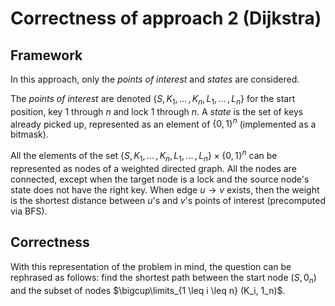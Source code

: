 # Correctness of approach 2 (Dijkstra)

## Framework

In this approach, only the *points of interest* and *states* are considered.

The *points of interest* are denoted $\{S, K_1, ... \, , K_n, L_1, ... \, ,L_n\}$ for the start position, key $1$ through $n$ and lock $1$ through $n$. A *state* is the set of keys already picked up, represented as an element of $\{0, 1\}^{n}$ (implemented as a bitmask).

All the elements of the set $\{S, K_1, ... \, , K_n, L_1, ... \, ,L_n\} \times \{0, 1\}^{n}$ can be represented as nodes of a weighted directed graph. All the nodes are connected, except when the target node is a lock and the source node's state does not have the right key. When edge $u \rightarrow v$ exists, then the weight is the shortest distance between $u$'s and $v$'s points of interest (precomputed via BFS).

## Correctness

With this representation of the problem in mind, the question can be rephrased as follows: find the shortest path between the start node $(S, 0_n)$ and the subset of nodes $\bigcup\limits_{1 \leq i \leq n} (K_i, 1_n)$.